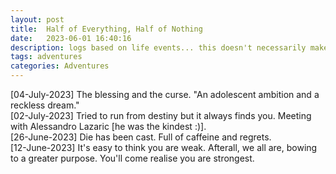 ```yaml
---
layout: post
title:  Half of Everything, Half of Nothing
date:   2023-06-01 16:40:16
description: logs based on life events... this doesn't necessarily make sense
tags: adventures
categories: Adventures
---
```


[04-July-2023] The blessing and the curse. "An adolescent ambition and a reckless dream."\
[02-July-2023] Tried to run from destiny but it always finds you. Meeting with Alessandro Lazaric [he was the kindest :)].\
[26-June-2023] Die has been cast. Full of caffeine and regrets.\
[12-June-2023] It's easy to think you are weak. Afterall, we all are, bowing to a greater purpose. You'll come realise you are strongest.

